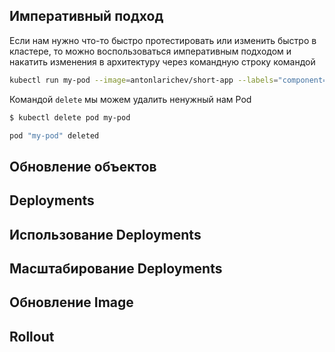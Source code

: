 
## Императивный подход

Если нам нужно что-то быстро протестировать или изменить быстро в кластере, то можно воспользоваться императивным подходом и накатить изменения в архитектуру через командную строку командой

```bash
kubectl run my-pod --image=antonlarichev/short-app --labels="component=backend" 
```

Командой `delete` мы можем удалить ненужный нам Pod

```bash
$ kubectl delete pod my-pod

pod "my-pod" deleted
```

## Обновление объектов












## Deployments












## Использование Deployments












## Масштабирование Deployments












## Обновление Image












## Rollout












